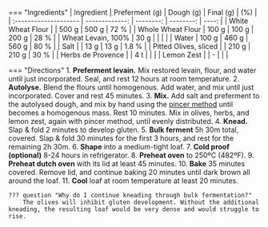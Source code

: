 === "Ingredients"
    | Ingredient            | Preferment (g) | Dough (g) | Final (g) |   (%) |
    | :-------------------- | -------------: | --------: | --------: | ----: |
    | White Wheat Flour     |                |     500 g |     500 g |  72 % |
    | Whole Wheat Flour     |          100 g |     100 g |     200 g |  28 % |
    | Wheat Levain, 100%    |           30 g |           |           |       |
    | Water                 |          100 g |     460 g |     560 g |  80 % |
    | Salt                  |                |      13 g |      13 g | 1.8 % |
    | Pitted Olives, sliced |                |     210 g |     210 g |  30 % |
    | Herbs de Provence     |                |       4 t |           |       |
    | Lemon Zest            |                |         - |           |       |

=== "Directions"
    1. **Preferment levain.** Mix restored levain, flour, and water until just incorporated. Seal, and rest 12 hours at room temperature.
    2. **Autolyse.** Blend the flours until homogenous. Add water, and mix until just incorporated. Cover and rest 45 minutes.
    3. **Mix.** Add salt and preferment to the autolysed dough, and mix by hand using the [pincer method](https://www.youtube.com/watch?v=HoY7CPw0E1s) until becomes a homogenous mass. Rest 10 minutes. Mix in olives, herbs, and lemon zest, again with pincer method, until evenly distributed.
    4. **Knead.** Slap & fold 2 minutes to develop gluten.
    5. **Bulk ferment** 5h 30m total, covered. Slap & fold 30 minutes for the first 3 hours, and rest for the remaining 2h 30m.
    6. **Shape** into a medium-tight loaf.
    7. **Cold proof (optional)** 8-24 hours in refrigerator.
    8.  **Preheat oven** to 250ºC (482ºF).
    9.  **Preheat dutch oven** with its lid at least 45 minutes.
    10. **Bake** 35 minutes covered. Remove lid, and continue baking 20 minutes until dark brown all around the loaf.
    11. **Cool** loaf at room temperature at least 20 minutes.

    ??? question "Why do I continue kneading through bulk fermentation?"
        The olives will inhibit gluten development. Without the additional kneading, the resulting loaf would be very dense and would struggle to rise.

[^woodenspoon]:
    Leo, Maurizio. ["Tartine Olive Sourdough."](https://www.theperfectloaf.com/tartine-olive-sourdough/) _The Perfect Loaf._ 19 April 2015.
